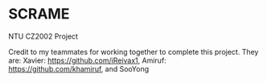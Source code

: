# SCRAME
NTU CZ2002 Project

Credit to my teammates for working together to complete this project. They are:
Xavier: https://github.com/iReivax1,
Amiruf: https://github.com/khamiruf, and SooYong
